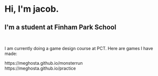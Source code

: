 <h1>Hi, I'm jacob.</h1>
<h2>I'm a student at Finham Park School</h2>
<br>
<p>I am currently doing a game design course at PCT. Here are games I have made:</p>
https://meghosta.github.io/monsterrun<br>
https://meghosta.github.io/practice
